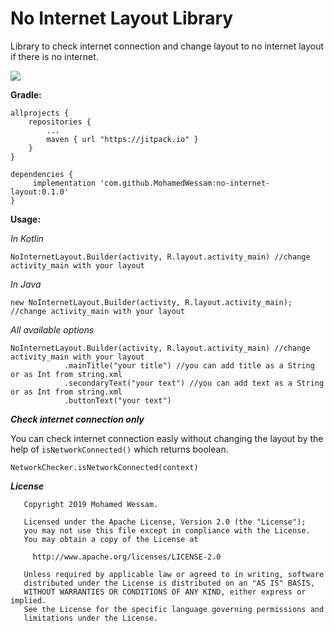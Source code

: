 # No Internet Layout Library
Library to check internet connection and change layout to no internet layout if there is no internet.

![](https://i.postimg.cc/cJv329Hq/Hnet-image.gif)

**Gradle:**
```
allprojects {
    repositories {
        ...
        maven { url "https://jitpack.io" }
    }
}

dependencies {
     implementation 'com.github.MohamedWessam:no-internet-layout:0.1.0'
}
```

**Usage:**

*In Kotlin*
```
NoInternetLayout.Builder(activity, R.layout.activity_main) //change activity_main with your layout
```

*In Java*
```
new NoInternetLayout.Builder(activity, R.layout.activity_main); //change activity_main with your layout
```

*All available options*
```
NoInternetLayout.Builder(activity, R.layout.activity_main) //change activity_main with your layout
            .mainTitle("your title") //you can add title as a String or as Int from string.xml
            .secondaryText("your text") //you can add text as a String or as Int from string.xml
            .buttonText("your text")
```

**_Check internet connection only_**

You can check internet connection easly without changing the layout by the help of `isNetworkConnected()` which returns boolean.
```
NetworkChecker.isNetworkConnected(context)
```

**_License_**
```
   Copyright 2019 Mohamed Wessam.

   Licensed under the Apache License, Version 2.0 (the "License");
   you may not use this file except in compliance with the License.
   You may obtain a copy of the License at

     http://www.apache.org/licenses/LICENSE-2.0

   Unless required by applicable law or agreed to in writing, software
   distributed under the License is distributed on an "AS IS" BASIS,
   WITHOUT WARRANTIES OR CONDITIONS OF ANY KIND, either express or implied.
   See the License for the specific language governing permissions and
   limitations under the License.
```
